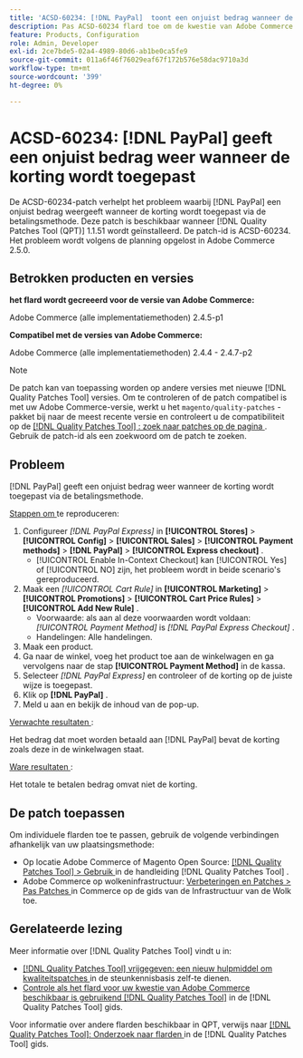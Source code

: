 ```yaml
---
title: 'ACSD-60234: [!DNL PayPal]  toont een onjuist bedrag wanneer de korting wordt toegepast'
description: Pas ACSD-60234 flard toe om de kwestie van Adobe Commerce te bevestigen waar  [!DNL PayPal]  een onjuist bedrag toont wanneer de korting door de betalingsmethode wordt toegepast.
feature: Products, Configuration
role: Admin, Developer
exl-id: 2ce7bde5-02a4-4989-80d6-ab1be0ca5fe9
source-git-commit: 011a6f46f76029eaf67f172b576e58dac9710a3d
workflow-type: tm+mt
source-wordcount: '399'
ht-degree: 0%

---
```


# ACSD-60234: [!DNL PayPal] geeft een onjuist bedrag weer wanneer de korting wordt toegepast

De ACSD-60234-patch verhelpt het probleem waarbij [!DNL PayPal] een onjuist bedrag weergeeft wanneer de korting wordt toegepast via de betalingsmethode. Deze patch is beschikbaar wanneer [!DNL Quality Patches Tool (QPT)] 1.1.51 wordt geïnstalleerd. De patch-id is ACSD-60234. Het probleem wordt volgens de planning opgelost in Adobe Commerce 2.5.0.

## Betrokken producten en versies

**het flard wordt gecreeerd voor de versie van Adobe Commerce:**

Adobe Commerce (alle implementatiemethoden) 2.4.5-p1

**Compatibel met de versies van Adobe Commerce:**

Adobe Commerce (alle implementatiemethoden) 2.4.4 - 2.4.7-p2

>[!NOTE]
>
>De patch kan van toepassing worden op andere versies met nieuwe [!DNL Quality Patches Tool] versies. Om te controleren of de patch compatibel is met uw Adobe Commerce-versie, werkt u het `magento/quality-patches` -pakket bij naar de meest recente versie en controleert u de compatibiliteit op de [[!DNL Quality Patches Tool] : zoek naar patches op de pagina ](https://experienceleague.adobe.com/tools/commerce-quality-patches/index.html?lang=nl-NL) . Gebruik de patch-id als een zoekwoord om de patch te zoeken.

## Probleem

[!DNL PayPal] geeft een onjuist bedrag weer wanneer de korting wordt toegepast via de betalingsmethode.

<u> Stappen om </u> te reproduceren:

1. Configureer *[!DNL PayPal Express]* in **[!UICONTROL Stores]** > **[!UICONTROL Config]** > **[!UICONTROL Sales]** > **[!UICONTROL Payment methods]** > **[!DNL PayPal]** > **[!UICONTROL Express checkout]** .
   * [!UICONTROL Enable In-Context Checkout] kan [!UICONTROL Yes] of [!UICONTROL NO] zijn, het probleem wordt in beide scenario&#39;s gereproduceerd.
1. Maak een *[!UICONTROL Cart Rule]* in **[!UICONTROL Marketing]** > **[!UICONTROL Promotions]** > **[!UICONTROL Cart Price Rules]** > **[!UICONTROL Add New Rule]** .
   * Voorwaarde: als aan al deze voorwaarden wordt voldaan: *[!UICONTROL Payment Method]* is *[!DNL PayPal Express Checkout]* .
   * Handelingen: Alle handelingen.
1. Maak een product.
1. Ga naar de winkel, voeg het product toe aan de winkelwagen en ga vervolgens naar de stap **[!UICONTROL Payment Method]** in de kassa.
1. Selecteer *[!DNL PayPal Express]* en controleer of de korting op de juiste wijze is toegepast.
1. Klik op **[!DNL PayPal]** .
1. Meld u aan en bekijk de inhoud van de pop-up.

<u> Verwachte resultaten </u>:

Het bedrag dat moet worden betaald aan [!DNL PayPal] bevat de korting zoals deze in de winkelwagen staat.

<u> Ware resultaten </u>:

Het totale te betalen bedrag omvat niet de korting.

## De patch toepassen

Om individuele flarden toe te passen, gebruik de volgende verbindingen afhankelijk van uw plaatsingsmethode:

* Op locatie Adobe Commerce of Magento Open Source: [[!DNL Quality Patches Tool] > Gebruik ](/help/tools/quality-patches-tool/usage.md) in de handleiding [!DNL Quality Patches Tool] .
* Adobe Commerce op wolkeninfrastructuur: [ Verbeteringen en Patches > Pas Patches ](https://experienceleague.adobe.com/docs/commerce-cloud-service/user-guide/develop/upgrade/apply-patches.html?lang=nl-NL) in Commerce op de gids van de Infrastructuur van de Wolk toe.

## Gerelateerde lezing

Meer informatie over [!DNL Quality Patches Tool] vindt u in:

* [[!DNL Quality Patches Tool]  vrijgegeven: een nieuw hulpmiddel om kwaliteitspatches ](https://experienceleague.adobe.com/nl/docs/commerce-operations/tools/quality-patches-tool/quality-patches-tool-to-self-serve-quality-patches) in de steunkennisbasis zelf-te dienen.
* [ Controle als het flard voor uw kwestie van Adobe Commerce beschikbaar is gebruikend  [!DNL Quality Patches Tool]](/help/tools/quality-patches-tool/patches-available-in-qpt/check-patch-for-magento-issue-with-magento-quality-patches.md) in de [!DNL Quality Patches Tool] gids.

Voor informatie over andere flarden beschikbaar in QPT, verwijs naar [[!DNL Quality Patches Tool]: Onderzoek naar flarden ](https://experienceleague.adobe.com/tools/commerce-quality-patches/index.html?lang=nl-NL) in de [!DNL Quality Patches Tool] gids.
